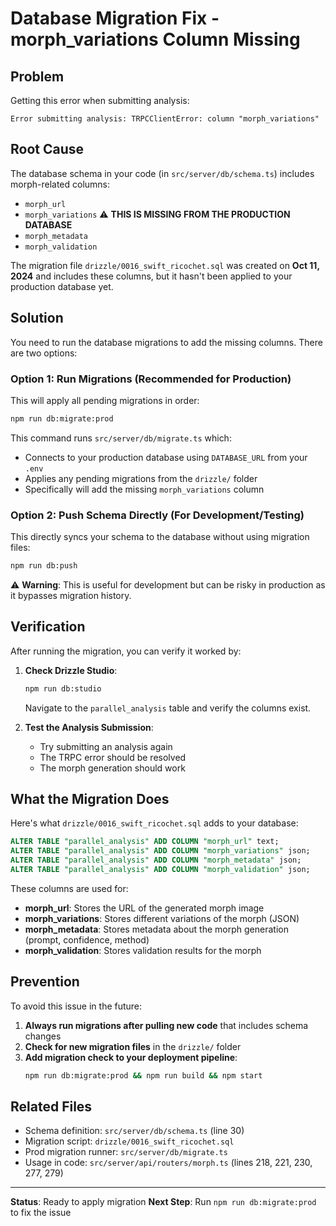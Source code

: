 # Database Migration Fix - morph_variations Column Missing

## Problem

Getting this error when submitting analysis:
```
Error submitting analysis: TRPCClientError: column "morph_variations"
```

## Root Cause

The database schema in your code (in `src/server/db/schema.ts`) includes morph-related columns:
- `morph_url`
- `morph_variations` ⚠️ **THIS IS MISSING FROM THE PRODUCTION DATABASE**
- `morph_metadata`
- `morph_validation`

The migration file `drizzle/0016_swift_ricochet.sql` was created on **Oct 11, 2024** and includes these columns, but it hasn't been applied to your production database yet.

## Solution

You need to run the database migrations to add the missing columns. There are two options:

### Option 1: Run Migrations (Recommended for Production)

This will apply all pending migrations in order:

```bash
npm run db:migrate:prod
```

This command runs `src/server/db/migrate.ts` which:
- Connects to your production database using `DATABASE_URL` from your `.env`
- Applies any pending migrations from the `drizzle/` folder
- Specifically will add the missing `morph_variations` column

### Option 2: Push Schema Directly (For Development/Testing)

This directly syncs your schema to the database without using migration files:

```bash
npm run db:push
```

⚠️ **Warning**: This is useful for development but can be risky in production as it bypasses migration history.

## Verification

After running the migration, you can verify it worked by:

1. **Check Drizzle Studio**:
   ```bash
   npm run db:studio
   ```
   Navigate to the `parallel_analysis` table and verify the columns exist.

2. **Test the Analysis Submission**:
   - Try submitting an analysis again
   - The TRPC error should be resolved
   - The morph generation should work

## What the Migration Does

Here's what `drizzle/0016_swift_ricochet.sql` adds to your database:

```sql
ALTER TABLE "parallel_analysis" ADD COLUMN "morph_url" text;
ALTER TABLE "parallel_analysis" ADD COLUMN "morph_variations" json;
ALTER TABLE "parallel_analysis" ADD COLUMN "morph_metadata" json;
ALTER TABLE "parallel_analysis" ADD COLUMN "morph_validation" json;
```

These columns are used for:
- **morph_url**: Stores the URL of the generated morph image
- **morph_variations**: Stores different variations of the morph (JSON)
- **morph_metadata**: Stores metadata about the morph generation (prompt, confidence, method)
- **morph_validation**: Stores validation results for the morph

## Prevention

To avoid this issue in the future:

1. **Always run migrations after pulling new code** that includes schema changes
2. **Check for new migration files** in the `drizzle/` folder
3. **Add migration check to your deployment pipeline**:
   ```bash
   npm run db:migrate:prod && npm run build && npm start
   ```

## Related Files

- Schema definition: `src/server/db/schema.ts` (line 30)
- Migration script: `drizzle/0016_swift_ricochet.sql`
- Prod migration runner: `src/server/db/migrate.ts`
- Usage in code: `src/server/api/routers/morph.ts` (lines 218, 221, 230, 277, 279)

---

**Status**: Ready to apply migration
**Next Step**: Run `npm run db:migrate:prod` to fix the issue

